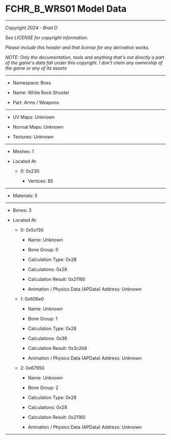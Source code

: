# FCHR_B_WRS01 Model Data

---

*Copyright 2024 - Brad D*

*See LICENSE for copyright information.*

*Please include this header and that license for any derivative works.*

*NOTE: Only the documentation, tools and anything that's not directly a part of the game's data fall under this copyright. I don't claim any ownership of the game or any of its assets*

---

* Namespace: Boss

* Name:  White Rock Shooter

* Part: Arms / Weapons

---

* UV Maps: Unknown

* Normal Maps: Unknown

* Textures: Unknown

---

* Meshes: 1

* Located At:

  * 0: 0x230

    * Vertices: 85

---

* Materials: 5

---

* Bones: 3

* Located At:

  * 0: 0x5cf30

    * Name: Unknown

    * Bone Group: 0

    * Calculation Type: 0x28

    * Calculations: 0x28

    * Calculation Result: 0x21160

    * Animation / Physics Data (APData) Address: Unknown

  * 1: 0x606e0

    * Name: Unknown

    * Bone Group: 1

    * Calculation Type: 0x28

    * Calculations: 0x36

    * Calculation Result: 0x3c2b8

    * Animation / Physics Data (APData) Address: Unknown

  * 2: 0x67950

    * Name: Unknown

    * Bone Group: 2

    * Calculation Type: 0x28

    * Calculations: 0x28

    * Calculation Result: 0x21160

    * Animation / Physics Data (APData) Address: Unknown

---

